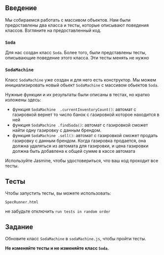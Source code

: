 ## Введение

Мы собираемся работать с массивом объектов. Нам были предоставлены два класса и тесты, которые описывают поведения классов. Взгляните на предоставленный код.

### `Soda`

Для нас создан класс `Soda`. Более того, были представлены тесты, описывающие поведение этого класса. Эти тесты менять не нужно

### `SodaMachine`

Класс `SodaMachine` уже создан и для него есть конструктор. Мы можем инициализировать новый обьект `SodaMachine` с массивом обьектов `Soda`.

Нужные функции и их результаты были описаны в тестах, но кратко изложены здесь:

- функция `SodaMachine  .currentInventoryCount()`: автомат с газировкой вернет то число банок с газировкой которое находится в ней
- функция `SodaMachine .findSoda()`: автомат с газировкой сможет найти одну газировку с данным брендом.
- функция `SodaMachine .sell()`: автомат с газировкой сможет продать газировку с данным брендом. Когда газировка продается, она должна удаляться из автомата для газировки, и цена газировки должна быть добавлена к общей сумме в кассе автомата

Используйте Jasmine, чтобы удостовериться, что ваш код проходит все тесты.

## Тесты

Чтобы запустить тесты, вы можете использовать:

`SpecRunner.html`

не забудьте отключить `run tests in random order`

## Задание

Обновите класс `SodaMachine` в `sodaMachine.js`, чтобы пройти тесты.

**Не изменяйте тесты и не изменяйте класс `Soda`.**
